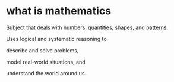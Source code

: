 # what is mathematics

Subject that deals with numbers, quantities, shapes, and patterns. 

Uses logical and systematic reasoning to 

  describe and solve problems, 
  
  model real-world situations, and 
  
  understand the world around us.
